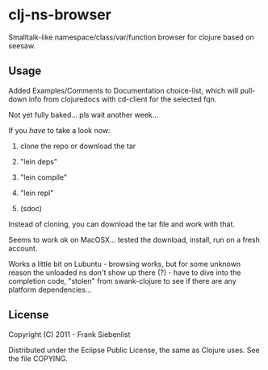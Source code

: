 # clj-ns-browser

Smalltalk-like namespace/class/var/function browser for clojure based on seesaw.

## Usage

Added Examples/Comments to Documentation choice-list, which will pull-down info from clojuredocs with cd-client for the selected fqn.


Not yet fully baked... pls wait another week...

If you *have* to take a look now:

  1) clone the repo or download the tar

  2) "lein deps"

  3) "lein compile"

  4) "lein repl"

  5) (sdoc)

Instead of cloning, you can download the tar file and work with that.

Seems to work ok on MacOSX... tested the download, install, run on a fresh account.

Works a little bit on Lubuntu - browsing works, but for some unknown reason the unloaded ns don't show up there (?) - have to dive into the completion code, "stolen" from swank-clojure to see if there are any platform dependencies...


## License

Copyright (C) 2011 - Frank Siebenlist

Distributed under the Eclipse Public License, the same as Clojure
uses. See the file COPYING.
